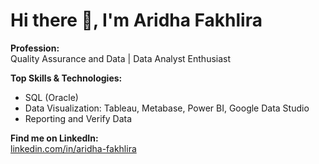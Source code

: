 # Hi there 👋, I'm Aridha Fakhlira

**Profession:**  
Quality Assurance and Data | Data Analyst Enthusiast

**Top Skills & Technologies:**  
- SQL (Oracle)  
- Data Visualization: Tableau, Metabase, Power BI, Google Data Studio
- Reporting and Verify Data

**Find me on LinkedIn:**  
[linkedin.com/in/aridha-fakhlira](https://www.linkedin.com/in/aridha-fakhlira/)

